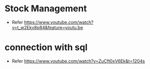 # Stock Management

- Refer https://www.youtube.com/watch?v=t_w2Ekv8p84&feature=youtu.be
 
 
# connection with sql
 
-  Refer https://www.youtube.com/watch?v=ZuCft0xV6Ek&t=1204s
